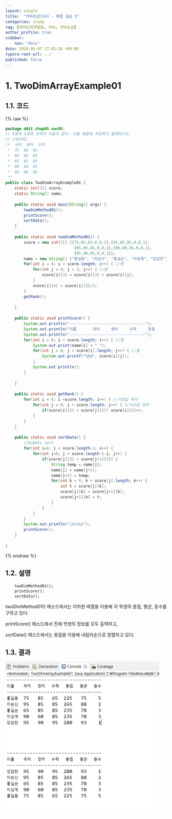 ```yaml
---
layout: single
title:  "자바초급(24) - 배열 실습 5"
categories: study
tag: [대덕인재개발원, 자바, 자바초급]
author_profile: true
sidebar:
    nav: "docs"
date: 2024-05-07 17:42:26 +09:00
typora-root-url: ../
published: false
---
```




# 1. TwoDimArrayExample01

## 1.1. 코드

{% raw %}

```java
package ddit.chap05.sec05;
// 5명의 3과목 성적이 다음과 같다. 이를 배열에 저장하고 출력하시오.
// [데이터]
/*	국어	영어	수학
 * 	75	80	65
 *	95	85	85
 *	65	85	85
 *	90	60	85
 *	95	90	95
 */
public class TwoDimArrayExample01 {
	static int[][] score;
	static String[] name;

	public static void main(String[] args) {
		twoDimMethod01();
		printScore();
		sortData();
	}
	
	public static void twoDimMethod01() {
		score = new int[][] {{75,85,65,0,0,1},{95,85,85,0,0,1},
							  {65,85,85,0,0,1},{90,60,85,0,0,1},
							  {95,90,95,0,0,1}}; 
		name = new String[] {"홍길동", "이순신", "홍길순", "이성계", "강감찬"};
	    for(int i = 0; i < score.length; i++) { //행
	    	for(int j = 0; j < 3; j++) { //열
	    		score[i][3] = score[i][3] + score[i][j];
	    	}
	    	score[i][4] = score[i][3]/3;
	    }
	    getRank();
				
	}
	
	public static void printScore() {
		System.out.println("---------------------------------");
		System.out.println("이름       국어     영어     수학     총점     평균     등수");
		System.out.println("---------------------------------");
		for(int i = 0; i < score.length; i++) { //행
			System.out.print(name[i] + " ");
			for(int j = 0; j < score[i].length; j++) { //열
				System.out.printf("%5d", score[i][j]);
			}
			System.out.println();
		}
		
	}
	
	public static void getRank() {
		for(int i = 0; i <score.length; i++) { //기준값 위치
			for(int j = 0; j < score.length; j++) { //비교값 위치
				if(score[i][3] < score[j][3]) score[i][5]++;
			}
		}
	}
	
	public static void sortData() {
		//bubble sort
		for(int i=0; i < score.length-1; i++) {
			for(int j=0; j < score.length-1-i; j++) {
				if(score[j][3] < score[j+1][3]) {
					String temp = name[j];
					name[j] = name[j+1];
					name[j+1] = temp;
					for(int k = 0; k < score[j].length; k++) {
						int t = score[j][k];
						score[j][k] = score[j+1][k];
						score[j+1][k] = t;
					}
				}
			}
		}
		System.out.println("\n\n\n");
		printScore();
	}

}

```

{% endraw %}



## 1.2. 설명

		twoDimMethod01();
		printScore();
		sortData();

twoDimMethod01() 메소드에서는 이차원 배열을 이용해 각 학생의 총점, 평균, 등수를 구하고 있다.

printScore() 메소드에서 전체 학생의 정보를 모두 출력하고,

sortData() 메소드에서는 총점을 이용해 내림차순으로 정렬하고 있다.



## 1.3. 결과

![image-20240507174533340](/images/2024-05-07-study-java1-24/image-20240507174533340.png)
